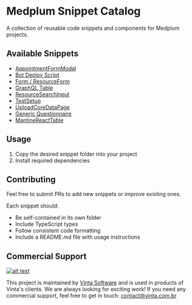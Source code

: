 # Medplum Snippet Catalog

A collection of reusable code snippets and components for Medplum projects.

## Available Snippets

- [AppointmentFormModal](AppointmentFormModal)
- [Bot Deploy Script](BotDeployScript)
- [Form / ResourceForm](Form)
- [GraphQL Table](GraphQLTable)
- [ResourceSearchInput](ResourceSearchInput)
- [TestSetup](TestSetup)
- [UploadCoreDataPage](UploadCoreDataPage)
- [Generic Questionnaire](GenericQuestionnaire)
- [MantineReactTable](MantineReactTable)

## Usage

1. Copy the desired snippet folder into your project
2. Install required dependencies

## Contributing

Feel free to submit PRs to add new snippets or improve existing ones.

Each snippet should:

- Be self-contained in its own folder
- Include TypeScript types
- Follow consistent code formatting
- Include a README.md file with usage instructions

## Commercial Support

[![alt text](https://avatars2.githubusercontent.com/u/5529080?s=80&v=4 'Vinta Logo')](https://www.vinta.com.br/)

This project is maintained by [Vinta Software](https://www.vinta.com.br/) and is used in products of Vinta's clients. We are always looking for exciting work! If you need any commercial support, feel free to get in touch: contact@vinta.com.br
